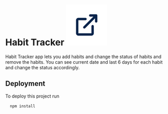 
# Habit Tracker [![](https://raw.githubusercontent.com/vishal400/habit-tracker/4de419e1a7c5db9c87f392fdabbea964d9f176b0/assets/images/external-link-svgrepo-com.svg)](https://habit-tracker-k6nc.onrender.com/)

Habit Tracker app lets you add habits and change the status of habits and remove the habits. You can see current date and last 6 days for each habit and change the status accordingly.




## Deployment

To deploy this project run

```bash
  npm install
```

